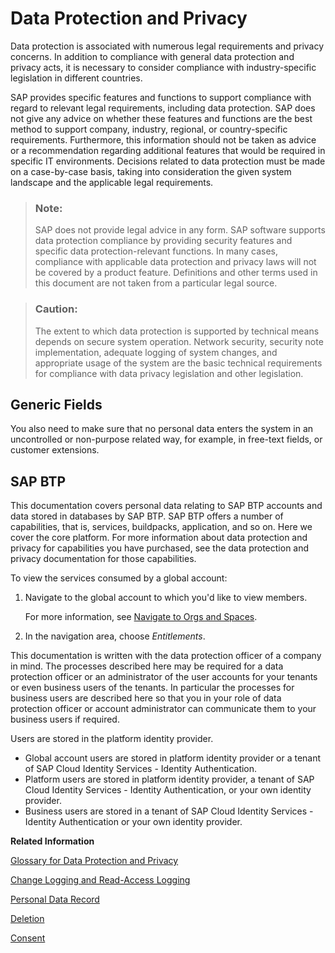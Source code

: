<!-- loio7e513d31704a4a87831191e504ca850a -->

# Data Protection and Privacy

Data protection is associated with numerous legal requirements and privacy concerns. In addition to compliance with general data protection and privacy acts, it is necessary to consider compliance with industry-specific legislation in different countries.

SAP provides specific features and functions to support compliance with regard to relevant legal requirements, including data protection. SAP does not give any advice on whether these features and functions are the best method to support company, industry, regional, or country-specific requirements. Furthermore, this information should not be taken as advice or a recommendation regarding additional features that would be required in specific IT environments. Decisions related to data protection must be made on a case-by-case basis, taking into consideration the given system landscape and the applicable legal requirements.

> ### Note:  
> SAP does not provide legal advice in any form. SAP software supports data protection compliance by providing security features and specific data protection-relevant functions. In many cases, compliance with applicable data protection and privacy laws will not be covered by a product feature. Definitions and other terms used in this document are not taken from a particular legal source.

> ### Caution:  
> The extent to which data protection is supported by technical means depends on secure system operation. Network security, security note implementation, adequate logging of system changes, and appropriate usage of the system are the basic technical requirements for compliance with data privacy legislation and other legislation.



<a name="loio7e513d31704a4a87831191e504ca850a__section_zfk_r3x_h2b"/>

## Generic Fields

You also need to make sure that no personal data enters the system in an uncontrolled or non-purpose related way, for example, in free-text fields, or customer extensions.



<a name="loio7e513d31704a4a87831191e504ca850a__section_bqk_4j2_5db"/>

## SAP BTP

This documentation covers personal data relating to SAP BTP accounts and data stored in databases by SAP BTP. SAP BTP offers a number of capabilities, that is, services, buildpacks, application, and so on. Here we cover the core platform. For more information about data protection and privacy for capabilities you have purchased, see the data protection and privacy documentation for those capabilities.

To view the services consumed by a global account:

1.  Navigate to the global account to which you'd like to view members.

    For more information, see [Navigate to Orgs and Spaces](../50_administration_and_ops/navigate-to-orgs-and-spaces-5bf8735.md).

2.  In the navigation area, choose *Entitlements*.

This documentation is written with the data protection officer of a company in mind. The processes described here may be required for a data protection officer or an administrator of the user accounts for your tenants or even business users of the tenants. In particular the processes for business users are described here so that you in your role of data protection officer or account administrator can communicate them to your business users if required.

Users are stored in the platform identity provider.

-   Global account users are stored in platform identity provider or a tenant of SAP Cloud Identity Services - Identity Authentication.
-   Platform users are stored in platform identity provider, a tenant of SAP Cloud Identity Services - Identity Authentication, or your own identity provider.
-   Business users are stored in a tenant of SAP Cloud Identity Services - Identity Authentication or your own identity provider.

**Related Information**  


[Glossary for Data Protection and Privacy](glossary-for-data-protection-and-privacy-a57e0ab.md "The following terms are general to SAP products. Not all terms may be relevant for SAP BTP.")

[Change Logging and Read-Access Logging](change-logging-and-read-access-logging-93fac8d.md "Change logging records changes to personal data, while read-access logging records access to sensitive personal data. You may be required to gather this information for auditing purposes or legal requirements.")

[Personal Data Record](personal-data-record-817f6ac.md "A personal data record is a collection of data relating to a data subject. A data privacy specialist may be required to provide such a record or an application may offer a self-service.")

[Deletion](deletion-25e3cc6.md "The processing of personal data is subject to applicable laws related to the deletion of this data when the specified, explicit, and legitimate purpose for processing this personal data has expired. If there is no longer a legitimate purpose that requires the retention and use of personal data, it must be deleted.")

[Consent](consent-419c135.md "SAP BTP supports you in collecting and managing the consent of data subjects in the following ways:")


